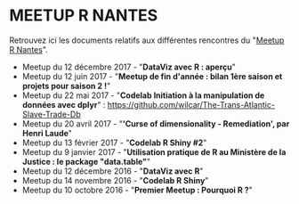 # MEETUP R NANTES

Retrouvez ici les documents relatifs aux différentes rencontres du "[Meetup R Nantes](http://www.meetup.com/fr-FR/Meetup-R-Nantes/)".

* Meetup du 12 décembre 2017 - "**DataViz avec R : aperçu**"
* Meetup du 12 juin 2017 - "**Meetup de fin d'année : bilan 1ère saison et projets pour saison 2 !**"
* Meetup du 22 mai 2017 - "**Codelab Initiation à la manipulation de données avec dplyr**" : <https://github.com/wilcar/The-Trans-Atlantic-Slave-Trade-Db>
* Meetup du 20 avril 2017 - "**'Curse of dimensionality - Remediation', par Henri Laude**"
* Meetup du 13 février 2017 - "**Codelab R Shiny #2**"
* Meetup du 9 janvier 2017 - "**Utilisation pratique de R au Ministère de la Justice : le package "data.table"**"
* Meetup du 12 décembre 2016 - "**DataViz avec R**"
* Meetup du 14 novembre 2016 - "**Codelab R Shiny**"
* Meetup du 10 octobre 2016 - "**Premier Meetup : Pourquoi R ?**"